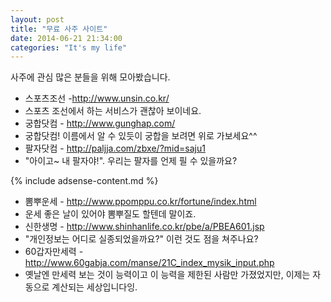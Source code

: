 ```yaml
---
layout: post
title: "무료 사주 사이트"
date: 2014-06-21 21:34:00
categories: "It's my life"
---
```


사주에 관심 많은 분들을 위해 모아봤습니다.

- 스포츠조선 -http://www.unsin.co.kr/
 - 스포츠 조선에서 하는 서비스가 괜찮아 보이네요.
- 궁합닷컴 - http://www.gunghap.com/
 - 궁합닷컴! 이름에서 알 수 있듯이 궁합을 보려면 위로 가보세요^^
- 팔자닷컴 - http://paljja.com/zbxe/?mid=saju1
 - "아이고~ 내 팔자야!". 우리는 팔자를 언제 필 수 있을까요?

{% include adsense-content.md %}

- 뽐뿌운세 - http://www.ppomppu.co.kr/fortune/index.html
 - 운세 좋은 날이 있어야 뽐뿌질도 할텐데 말이죠.
- 신한생명 - http://www.shinhanlife.co.kr/pbe/a/PBEA601.jsp
 - "개인정보는 어디로 실종되었을까요?" 이런 것도 점을 쳐주나요?
- 60갑자만세력 - http://www.60gabja.com/manse/21C_index_mysik_input.php
 - 옛날엔 만세력 보는 것이 능력이고 이 능력을 제한된 사람만 가졌었지만, 이제는 자동으로 계산되는 세상입니다잉.
